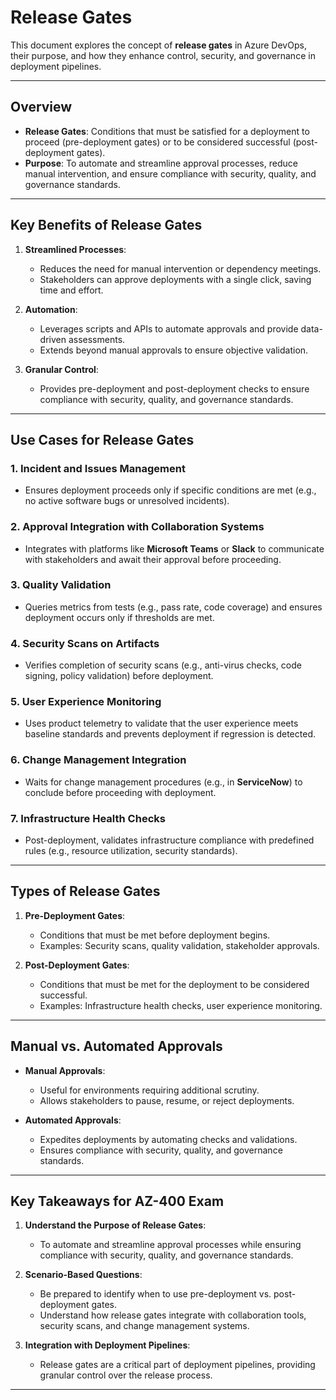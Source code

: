# Release Gates

This document explores the concept of **release gates** in Azure DevOps, their purpose, and how they enhance control, security, and governance in deployment pipelines.

---

## **Overview**
- **Release Gates**: Conditions that must be satisfied for a deployment to proceed (pre-deployment gates) or to be considered successful (post-deployment gates).
- **Purpose**: To automate and streamline approval processes, reduce manual intervention, and ensure compliance with security, quality, and governance standards.

---

## **Key Benefits of Release Gates**
1. **Streamlined Processes**:
   - Reduces the need for manual intervention or dependency meetings.
   - Stakeholders can approve deployments with a single click, saving time and effort.

2. **Automation**:
   - Leverages scripts and APIs to automate approvals and provide data-driven assessments.
   - Extends beyond manual approvals to ensure objective validation.

3. **Granular Control**:
   - Provides pre-deployment and post-deployment checks to ensure compliance with security, quality, and governance standards.

---

## **Use Cases for Release Gates**

### 1. **Incident and Issues Management**
   - Ensures deployment proceeds only if specific conditions are met (e.g., no active software bugs or unresolved incidents).

### 2. **Approval Integration with Collaboration Systems**
   - Integrates with platforms like **Microsoft Teams** or **Slack** to communicate with stakeholders and await their approval before proceeding.

### 3. **Quality Validation**
   - Queries metrics from tests (e.g., pass rate, code coverage) and ensures deployment occurs only if thresholds are met.

### 4. **Security Scans on Artifacts**
   - Verifies completion of security scans (e.g., anti-virus checks, code signing, policy validation) before deployment.

### 5. **User Experience Monitoring**
   - Uses product telemetry to validate that the user experience meets baseline standards and prevents deployment if regression is detected.

### 6. **Change Management Integration**
   - Waits for change management procedures (e.g., in **ServiceNow**) to conclude before proceeding with deployment.

### 7. **Infrastructure Health Checks**
   - Post-deployment, validates infrastructure compliance with predefined rules (e.g., resource utilization, security standards).

---

## **Types of Release Gates**
1. **Pre-Deployment Gates**:
   - Conditions that must be met before deployment begins.
   - Examples: Security scans, quality validation, stakeholder approvals.

2. **Post-Deployment Gates**:
   - Conditions that must be met for the deployment to be considered successful.
   - Examples: Infrastructure health checks, user experience monitoring.

---

## **Manual vs. Automated Approvals**
- **Manual Approvals**:
   - Useful for environments requiring additional scrutiny.
   - Allows stakeholders to pause, resume, or reject deployments.

- **Automated Approvals**:
   - Expedites deployments by automating checks and validations.
   - Ensures compliance with security, quality, and governance standards.

---

## **Key Takeaways for AZ-400 Exam**
1. **Understand the Purpose of Release Gates**:
   - To automate and streamline approval processes while ensuring compliance with security, quality, and governance standards.

2. **Scenario-Based Questions**:
   - Be prepared to identify when to use pre-deployment vs. post-deployment gates.
   - Understand how release gates integrate with collaboration tools, security scans, and change management systems.

3. **Integration with Deployment Pipelines**:
   - Release gates are a critical part of deployment pipelines, providing granular control over the release process.

---